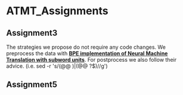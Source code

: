 # ATMT_Assignments
## Assignment3
The strategies we propose do not require any code changes. We preprocess the data with **[BPE implementation of Neural Machine Translation with subword units](https://github.com/gjwubyron/subword-nmt#best-practice-advice-for-byte-pair-encoding-in-nmt)**. For postprocess we also follow their advice. (i.e. sed -r 's/(@@ )|(@@ ?$)//g')

## Assignment5
